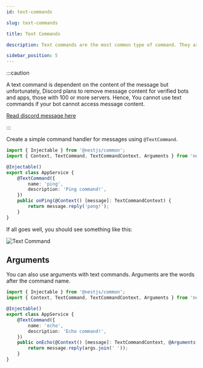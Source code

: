```yaml
---
id: text-commands

slug: text-commands

title: Text Commands

description: Text commands are the most common type of command. They are used to send a message to the channel.

sidebar_position: 5
---
```


:::caution

A text command is dependent on the content of the message but unfortunately, Discord plans to remove message content for verified bots and
apps, those with 100 or more servers. Hence, You cannot use text commands if your bot cannot access message content.

[Read discord message here](https://support-dev.discord.com/hc/en-us/articles/4404772028055-Message-Content-Access-Deprecation-for-Verified-Bots)

:::

Create a simple command handler for messages using `@TextCommand`.

```typescript title="src/app.service.ts"
import { Injectable } from '@nestjs/common';
import { Context, TextCommand, TextCommandContext, Arguments } from 'necord';

@Injectable()
export class AppService {
    @TextCommand({
        name: 'ping',
        description: 'Ping command!',
    })
    public onPing(@Context() [message]: TextCommandContext) {
        return message.reply('pong!');
    }
}
```

If all goes well, you should see something like this:

![Text Command](https://i.imgur.com/qEMm6xj.png)


## Arguments

You can also use arguments with text commands. Arguments are the words after the command name.

```typescript title="src/app.service.ts"
import { Injectable } from '@nestjs/common';
import { Context, TextCommand, TextCommandContext, Arguments } from 'necord';

@Injectable()
export class AppService {
    @TextCommand({
        name: 'echo',
        description: 'Echo command!',
    })
    public onEcho(@Context() [message]: TextCommandContext, @Arguments() args: string[]) {
        return message.reply(args.join(' '));
    }
}
```
